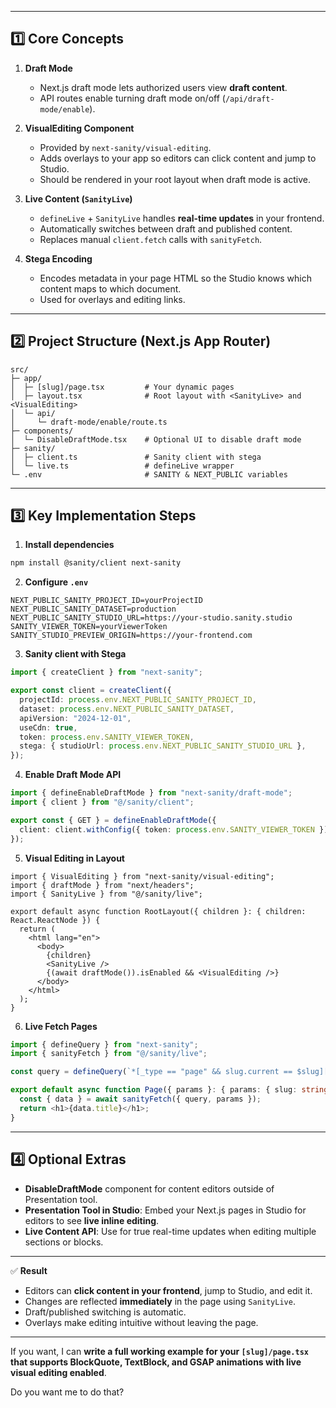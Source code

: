 

---

## 1️⃣ Core Concepts

1. **Draft Mode**

   * Next.js draft mode lets authorized users view **draft content**.
   * API routes enable turning draft mode on/off (`/api/draft-mode/enable`).

2. **VisualEditing Component**

   * Provided by `next-sanity/visual-editing`.
   * Adds overlays to your app so editors can click content and jump to Studio.
   * Should be rendered in your root layout when draft mode is active.

3. **Live Content (`SanityLive`)**

   * `defineLive` + `SanityLive` handles **real-time updates** in your frontend.
   * Automatically switches between draft and published content.
   * Replaces manual `client.fetch` calls with `sanityFetch`.

4. **Stega Encoding**

   * Encodes metadata in your page HTML so the Studio knows which content maps to which document.
   * Used for overlays and editing links.

---

## 2️⃣ Project Structure (Next.js App Router)

```
src/
├─ app/
│  ├─ [slug]/page.tsx         # Your dynamic pages
│  ├─ layout.tsx              # Root layout with <SanityLive> and <VisualEditing>
│  └─ api/
│     └─ draft-mode/enable/route.ts
├─ components/
│  └─ DisableDraftMode.tsx    # Optional UI to disable draft mode
├─ sanity/
│  ├─ client.ts               # Sanity client with stega
│  └─ live.ts                 # defineLive wrapper
└─ .env                       # SANITY & NEXT_PUBLIC variables
```

---

## 3️⃣ Key Implementation Steps

1. **Install dependencies**

```bash
npm install @sanity/client next-sanity
```

2. **Configure `.env`**

```env
NEXT_PUBLIC_SANITY_PROJECT_ID=yourProjectID
NEXT_PUBLIC_SANITY_DATASET=production
NEXT_PUBLIC_SANITY_STUDIO_URL=https://your-studio.sanity.studio
SANITY_VIEWER_TOKEN=yourViewerToken
SANITY_STUDIO_PREVIEW_ORIGIN=https://your-frontend.com
```

3. **Sanity client with Stega**

```ts
import { createClient } from "next-sanity";

export const client = createClient({
  projectId: process.env.NEXT_PUBLIC_SANITY_PROJECT_ID,
  dataset: process.env.NEXT_PUBLIC_SANITY_DATASET,
  apiVersion: "2024-12-01",
  useCdn: true,
  token: process.env.SANITY_VIEWER_TOKEN,
  stega: { studioUrl: process.env.NEXT_PUBLIC_SANITY_STUDIO_URL },
});
```

4. **Enable Draft Mode API**

```ts
import { defineEnableDraftMode } from "next-sanity/draft-mode";
import { client } from "@/sanity/client";

export const { GET } = defineEnableDraftMode({
  client: client.withConfig({ token: process.env.SANITY_VIEWER_TOKEN }),
});
```

5. **Visual Editing in Layout**

```tsx
import { VisualEditing } from "next-sanity/visual-editing";
import { draftMode } from "next/headers";
import { SanityLive } from "@/sanity/live";

export default async function RootLayout({ children }: { children: React.ReactNode }) {
  return (
    <html lang="en">
      <body>
        {children}
        <SanityLive />
        {(await draftMode()).isEnabled && <VisualEditing />}
      </body>
    </html>
  );
}
```

6. **Live Fetch Pages**

```ts
import { defineQuery } from "next-sanity";
import { sanityFetch } from "@/sanity/live";

const query = defineQuery(`*[_type == "page" && slug.current == $slug][0]{title}`);

export default async function Page({ params }: { params: { slug: string } }) {
  const { data } = await sanityFetch({ query, params });
  return <h1>{data.title}</h1>;
}
```

---

## 4️⃣ Optional Extras

* **DisableDraftMode** component for content editors outside of Presentation tool.
* **Presentation Tool in Studio**: Embed your Next.js pages in Studio for editors to see **live inline editing**.
* **Live Content API**: Use for true real-time updates when editing multiple sections or blocks.

---

✅ **Result**

* Editors can **click content in your frontend**, jump to Studio, and edit it.
* Changes are reflected **immediately** in the page using `SanityLive`.
* Draft/published switching is automatic.
* Overlays make editing intuitive without leaving the page.

---

If you want, I can **write a full working example for your `[slug]/page.tsx` that supports BlockQuote, TextBlock, and GSAP animations with live visual editing enabled**.

Do you want me to do that?
